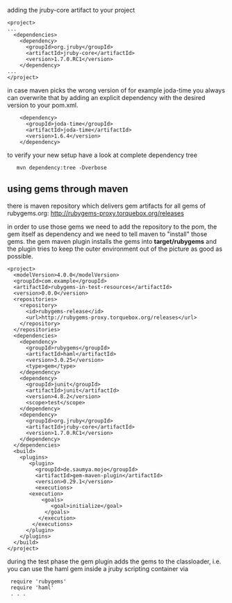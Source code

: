 adding the jruby-core artifact to your project

    <project>
    ...
      <dependencies>
        <dependency>
          <groupId>org.jruby</groupId>
          <artifactId>jruby-core</artifactId>
          <version>1.7.0.RC1</version>
        </dependency>
    ...
    </project>

in case maven picks the wrong version of for example joda-time you always can overwrite that by adding an explicit dependency with the desired version to your pom.xml.

        <dependency>
          <groupId>joda-time</groupId>
          <artifactId>joda-time</artifactId>
          <version>1.6.4</version>
        </dependency>

to verify your new setup have a look at complete dependency tree
   
       mvn dependency:tree -Dverbose

## using gems through maven

there is maven repository which delivers gem artifacts for all gems of rubygems.org: http://rubygems-proxy.torquebox.org/releases

in order to use those gems we need to add the repository to the pom, the gem itself as dependency and we need to tell maven to "install" those gems. the gem maven plugin installs the gems into **target/rubygems** and the plugin tries to keep the outer environment out of the picture as good as possible.

    <project>
      <modelVersion>4.0.0</modelVersion>
      <groupId>com.example</groupId>
      <artifactId>rubygems-in-test-resources</artifactId>
      <version>0.0.0</version>
      <repositories>
        <repository>
          <id>rubygems-release</id>
          <url>http://rubygems-proxy.torquebox.org/releases</url>
        </repository>
      </repositories>
      <dependencies>
        <dependency>
          <groupId>rubygems</groupId>
          <artifactId>haml</artifactId>
          <version>3.0.25</version>
          <type>gem</type>
        </dependency>
        <dependency>
          <groupId>junit</groupId>
          <artifactId>junit</artifactId>
          <version>4.8.2</version>
          <scope>test</scope>
        </dependency>
        <dependency>
          <groupId>org.jruby</groupId>
          <artifactId>jruby-core</artifactId>
          <version>1.7.0.RC1</version>
        </dependency>
      </dependencies>
      <build>
        <plugins>
           <plugin>
             <groupId>de.saumya.mojo</groupId>
             <artifactId>gem-maven-plugin</artifactId>
             <version>0.29.1</version>
             <executions>
	       <execution>
               <goals>
                  <goal>initialize</goal>
                </goals>
              </execution>
            </executions>
          </plugin>
        </plugins>
      </build>
    </project>

during the test phase the gem plugin adds the gems to the classloader, i.e. you can use the haml gem inside a jruby scripting container via

     require 'rubygems'
     require 'haml'
     . . . 

